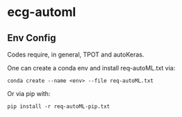 # ecg-automl


##  Env Config

Codes require, in general, TPOT and autoKeras.

One can create a conda env and install req-autoML.txt via:

``` conda create --name <env> --file req-autoML.txt ```

Or via pip with:

``` pip install -r req-autoML-pip.txt ```

